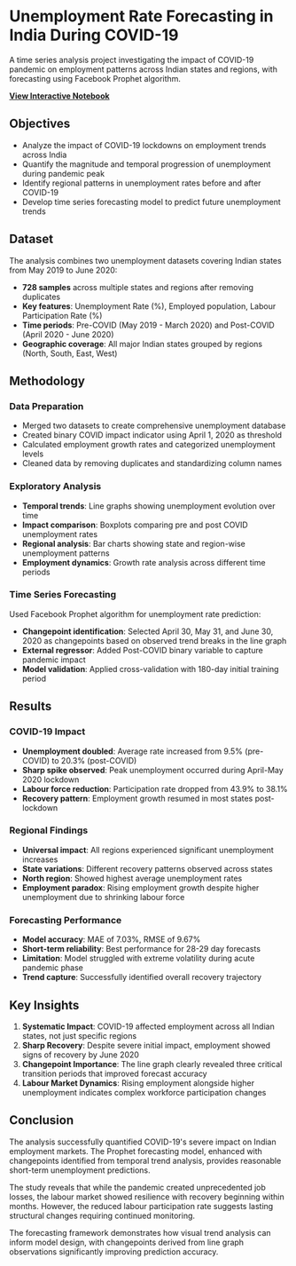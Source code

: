# Unemployment Rate Forecasting in India During COVID-19

A time series analysis project investigating the impact of COVID-19 pandemic on employment patterns across Indian states and regions, with forecasting using Facebook Prophet algorithm.

**[View Interactive Notebook](https://nbviewer.org/github/aminahol/OIBSIP_unemployment-rates_task_2/blob/fb74e27f62e08866c5cde1c358a92dd1eedb575d/Unemployment_%20Analysis%20_%20Task2.ipynb)**

## Objectives

- Analyze the impact of COVID-19 lockdowns on employment trends across India
- Quantify the magnitude and temporal progression of unemployment during pandemic peak
- Identify regional patterns in unemployment rates before and after COVID-19
- Develop time series forecasting model to predict future unemployment trends

## Dataset

The analysis combines two unemployment datasets covering Indian states from May 2019 to June 2020:
- **728 samples** across multiple states and regions after removing duplicates
- **Key features**: Unemployment Rate (%), Employed population, Labour Participation Rate (%)
- **Time periods**: Pre-COVID (May 2019 - March 2020) and Post-COVID (April 2020 - June 2020)
- **Geographic coverage**: All major Indian states grouped by regions (North, South, East, West)

## Methodology

### Data Preparation
- Merged two datasets to create comprehensive unemployment database
- Created binary COVID impact indicator using April 1, 2020 as threshold
- Calculated employment growth rates and categorized unemployment levels
- Cleaned data by removing duplicates and standardizing column names

### Exploratory Analysis
- **Temporal trends**: Line graphs showing unemployment evolution over time
- **Impact comparison**: Boxplots comparing pre and post COVID unemployment rates
- **Regional analysis**: Bar charts showing state and region-wise unemployment patterns
- **Employment dynamics**: Growth rate analysis across different time periods

### Time Series Forecasting
Used Facebook Prophet algorithm for unemployment rate prediction:
- **Changepoint identification**: Selected April 30, May 31, and June 30, 2020 as changepoints based on observed trend breaks in the line graph
- **External regressor**: Added Post-COVID binary variable to capture pandemic impact
- **Model validation**: Applied cross-validation with 180-day initial training period

## Results

### COVID-19 Impact
- **Unemployment doubled**: Average rate increased from 9.5% (pre-COVID) to 20.3% (post-COVID)
- **Sharp spike observed**: Peak unemployment occurred during April-May 2020 lockdown
- **Labour force reduction**: Participation rate dropped from 43.9% to 38.1%
- **Recovery pattern**: Employment growth resumed in most states post-lockdown

### Regional Findings
- **Universal impact**: All regions experienced significant unemployment increases
- **State variations**: Different recovery patterns observed across states
- **North region**: Showed highest average unemployment rates
- **Employment paradox**: Rising employment growth despite higher unemployment due to shrinking labour force

### Forecasting Performance
- **Model accuracy**: MAE of 7.03%, RMSE of 9.67%
- **Short-term reliability**: Best performance for 28-29 day forecasts
- **Limitation**: Model struggled with extreme volatility during acute pandemic phase
- **Trend capture**: Successfully identified overall recovery trajectory

## Key Insights

1. **Systematic Impact**: COVID-19 affected employment across all Indian states, not just specific regions
2. **Sharp Recovery**: Despite severe initial impact, employment showed signs of recovery by June 2020
3. **Changepoint Importance**: The line graph clearly revealed three critical transition periods that improved forecast accuracy
4. **Labour Market Dynamics**: Rising employment alongside higher unemployment indicates complex workforce participation changes

## Conclusion

The analysis successfully quantified COVID-19's severe impact on Indian employment markets. The Prophet forecasting model, enhanced with changepoints identified from temporal trend analysis, provides reasonable short-term unemployment predictions. 

The study reveals that while the pandemic created unprecedented job losses, the labour market showed resilience with recovery beginning within months. However, the reduced labour participation rate suggests lasting structural changes requiring continued monitoring.

The forecasting framework demonstrates how visual trend analysis can inform model design, with changepoints derived from line graph observations significantly improving prediction accuracy.
